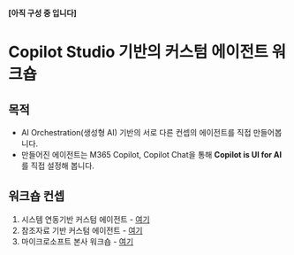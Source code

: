 **[아직 구성 중 입니다]**

# Copilot Studio 기반의 커스텀 에이전트 워크숍

## 목적
- AI Orchestration(생성형 AI) 기반의 서로 다른 컨셉의 에이전트를 직접 만들어봅니다.
- 만들어진 에이전트는 M365 Copilot, Copilot Chat을 통해 **Copilot is UI for AI** 를 직접 설정해 봅니다.  

## 워크숍 컨셉 
1) 시스템 연동기반 커스텀 에이전트  - [여기](https://github.com/ChangJu-Ahn/Copilot-Studio-Hands-on/blob/main/%EC%8B%9C%EC%8A%A4%ED%85%9C%20%EC%97%B0%EB%8F%99%20%EC%97%90%EC%9D%B4%EC%A0%84%ED%8A%B8/README.md)   
2) 참조자료 기반 커스텀 에이전트 - [여기](https://github.com/ChangJu-Ahn/Copilot-Studio-Hands-on/blob/main/%EC%B0%B8%EC%A1%B0%EC%9E%90%EB%A3%8C%20%EA%B8%B0%EB%B0%98%20%EC%97%90%EC%9D%B4%EC%A0%84%ED%8A%B8/README.md)   
3) 마이크로소프트 본사 워크숍 - [여기](https://github.com/ChangJu-Ahn/Copilot-Studio-Hands-on/blob/main/%EB%B3%B8%EC%82%AC%20%EA%B3%B5%EC%8B%9D%20%ED%95%B8%EC%A6%88%EC%98%A8%20%EC%9E%90%EB%A3%8C/README.md)
